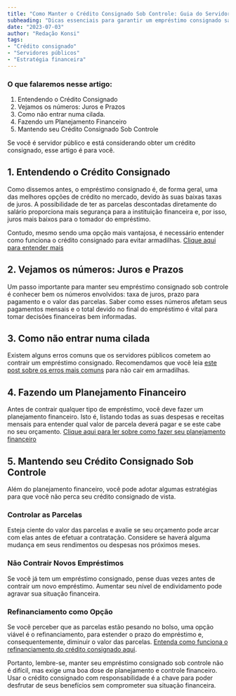 ```yaml
---
title: "Como Manter o Crédito Consignado Sob Controle: Guia do Servidor Público"
subheading: "Dicas essenciais para garantir um empréstimo consignado saudável e evitar surpresas desagradáveis"
date: "2023-07-03"
author: "Redação Konsi"
tags:
- "Crédito consignado"
- "Servidores públicos"
- "Estratégia financeira"
---
```


### O que falaremos nesse artigo:
1. Entendendo o Crédito Consignado
2. Vejamos os números: Juros e Prazos
3. Como não entrar numa cilada.
4. Fazendo um Planejamento Financeiro
5. Mantendo seu Crédito Consignado Sob Controle

Se você é servidor público e está considerando obter um crédito consignado, esse artigo é para você.

## 1. Entendendo o Crédito Consignado
Como dissemos antes, o empréstimo consignado é, de forma geral, uma das melhores opções de crédito no mercado, devido às suas baixas taxas de juros. A possibilidade de ter as parcelas descontadas diretamente do salário proporciona mais segurança para a instituição financeira e, por isso, juros mais baixos para o tomador do empréstimo. 

Contudo, mesmo sendo uma opção mais vantajosa, é necessário entender como funciona o crédito consignado para evitar armadilhas. [Clique aqui para entender mais](www.konsi.com/postagens/crdito-consignado-como-utiliz-lo-para-melhorar-sua-vida-financeira)

## 2. Vejamos os números: Juros e Prazos
Um passo importante para manter seu empréstimo consignado sob controle é conhecer bem os números envolvidos: taxa de juros, prazo para pagamento e o valor das parcelas. Saber como esses números afetam seus pagamentos mensais e o total devido no final do empréstimo é vital para tomar decisões financeiras bem informadas. 

## 3. Como não entrar numa cilada
Existem alguns erros comuns que os servidores públicos cometem ao contrair um empréstimo consignado. Recomendamos que você leia [este post sobre os erros mais comuns](www.konsi.com/postagens/5-erros-comuns-ao-contratar-credito-consignado.md) para não cair em armadilhas.

## 4. Fazendo um Planejamento Financeiro
Antes de contrair qualquer tipo de empréstimo, você deve fazer um planejamento financeiro. Isto é, listando todas as suas despesas e receitas mensais para entender qual valor de parcela deverá pagar e se este cabe no seu orçamento. [Clique aqui para ler sobre como fazer seu planejamento financeiro](www.konsi.com/postagens/como-criar-um-plano-de-pagamento-estratgico-para-seu-emprstimo-consignado.md)

## 5. Mantendo seu Crédito Consignado Sob Controle
Além do planejamento financeiro, você pode adotar algumas estratégias para que você não perca seu crédito consignado de vista. 

### Controlar as Parcelas 
Esteja ciente do valor das parcelas e avalie se seu orçamento pode arcar com elas antes de efetuar a contratação. Considere se haverá alguma mudança em seus rendimentos ou despesas nos próximos meses.

### Não Contrair Novos Empréstimos 
Se você já tem um empréstimo consignado, pense duas vezes antes de contrair um novo empréstimo. Aumentar seu nível de endividamento pode agravar sua situação financeira.

### Refinanciamento como Opção
Se você perceber que as parcelas estão pesando no bolso, uma opção viável é o refinanciamento, para estender o prazo do empréstimo e, consequentemente, diminuir o valor das parcelas. [Entenda como funciona o refinanciamento do crédito consignado aqui](www.konsi.com/postagens/refinanciamento-de-emprstimo-consignado-quando-e-como-fazer.md).

Portanto, lembre-se, manter seu empréstimo consignado sob controle não é difícil, mas exige uma boa dose de planejamento e controle financeiro. Usar o crédito consignado com responsabilidade é a chave para poder desfrutar de seus benefícios sem comprometer sua situação financeira.
